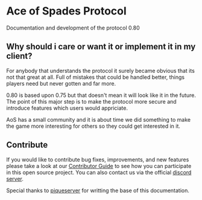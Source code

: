# Ace of Spades Protocol
Documentation and development of the protocol 0.80

## Why should i care or want it or implement it in my client?
For anybody that understands the protocol it surely became obvious that its not that great at all.
Full of mistakes that could be handled better, things players need but never gotten and far more.

0.80 is based upon 0.75 but that doesn't mean it will look like it in the future.
The point of this major step is to make the protocol more secure and introduce
features which users would appriciate.

AoS has a small community and it is about time we did something to make the game
more interesting for others so they could get interested in it.

## Contribute
If you would like to contribute bug fixes, improvements, and new features please take a look at our [Contributor Guide](CONTRIBUTING.md) to see how you can participate in this open source project.
You can also contact us via the official [discord server][discord].

Special thanks to [piqueserver](https://github.com/piqueserver) for writting the base of this documentation.

[discord]: https://discord.gg/dsRjTzJpZC
